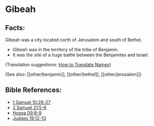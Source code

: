 # Gibeah #

## Facts: ##

Gibeah was a city located north of Jerusalem and south of Bethel.

* Gibeah was in the territory of the tribe of Benjamin.
* It was the site of a huge battle between the Benjamites and Israel.

(Translation suggestions: [How to Translate Names](en/ta-vol1/translate/man/translate-names))

(See also: [[other/benjamin]], [[other/bethel]], [[other/jerusalem]])

## Bible References: ##

* [1 Samuel 10:26-27](en/tn/1sa/help/10/26)
* [2 Samuel 21:5-6](en/tn/2sa/help/21/05)
* [Hosea 09:8-9](en/tn/hos/help/09/08)
* [Judges 19:12-13](en/tn/jdg/help/19/12)